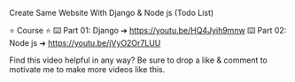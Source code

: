 Create Same Website With Django & Node js (Todo List)

⭐️ Course ⭐️
⌨️ Part 01: Django
➔ https://youtu.be/HQ4Jyih9mnw
⌨️ Part 02: Node js
➔ https://youtu.be/jVyO2Or7LUU

Find this video helpful in any way? Be sure to drop a like & comment to motivate me to make more videos like this.
